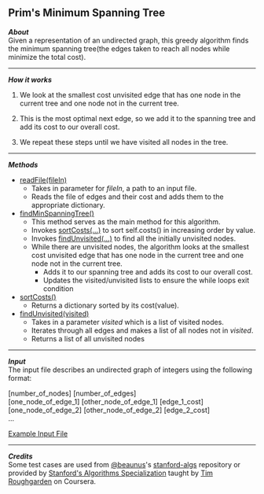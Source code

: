 ## Prim's Minimum Spanning Tree  
_**About**_  
Given a representation of an undirected graph, this greedy algorithm finds the minimum spanning tree(the edges taken to reach all nodes while minimize the total cost).  

---  

_**How it works**_  
1. We look at the smallest cost unvisited edge that has one node in the current tree and one node not in the current tree.  

1. This is the most optimal next edge, so we add it to the spanning tree and add its cost to our overall cost.  

1. We repeat these steps until we have visited all nodes in the tree. 

---  

_**Methods**_   
- [readFile(fileIn)]( https://github.com/keshprad/Algorithms/blob/7d9f160c63f6bbed509327dc18d49ff418017948/PrimMinSpanningTree/PrimAlg.py#L6 )  
    - Takes in parameter for _fileIn_, a path to an input file.  
    - Reads the file of edges and their cost and adds them to the appropriate dictionary.  
- [findMinSpanningTree()]( https://github.com/keshprad/Algorithms/blob/7d9f160c63f6bbed509327dc18d49ff418017948/PrimMinSpanningTree/PrimAlg.py#L23 )  
    - This method serves as the main method for this algorithm.  
    - Invokes [sortCosts(...)]( https://github.com/keshprad/Algorithms/blob/7d9f160c63f6bbed509327dc18d49ff418017948/PrimMinSpanningTree/PrimAlg.py#L48 ) to sort self.costs() in increasing order by value.  
    - Invokes [findUnvisited(...)]( https://github.com/keshprad/Algorithms/blob/ae25d2ee685dbacb71566dac2db6f1a346456e3b/QuickSort/Comparisons.py#L45 ) to find all the initially unvisited nodes.  
    - While there are unvisited nodes, the algorithm looks at the smallest cost unvisited edge that has one node in the current tree and one node not in the current tree.  
        - Adds it to our spanning tree and adds its cost to our overall cost.  
        - Updates the visited/unvisited lists to ensure the while loops exit condition
- [sortCosts()]( https://github.com/keshprad/Algorithms/blob/7d9f160c63f6bbed509327dc18d49ff418017948/PrimMinSpanningTree/PrimAlg.py#L48 )  
    - Returns a dictionary sorted by its cost(value).  
- [findUnvisited(visited)]( https://github.com/keshprad/Algorithms/blob/ae25d2ee685dbacb71566dac2db6f1a346456e3b/QuickSort/Comparisons.py#L45 )  
    - Takes in a parameter _visited_ which is a list of visited nodes.  
    - Iterates through all edges and makes a list of all nodes not in _visited_.
    - Returns a list of all unvisited nodes

---  

_**Input**_  
The input file describes an undirected graph of integers using the following format:  

\[number_of_nodes\] \[number_of_edges\]  
\[one_node_of_edge_1\] \[other_node_of_edge_1\] \[edge_1_cost\]  
\[one_node_of_edge_2\] \[other_node_of_edge_2\] \[edge_2_cost\]  
...  

[Example Input File]( https://github.com/keshprad/Algorithms/blob/7d9f160c63f6bbed509327dc18d49ff418017948/PrimMinSpanningTree/testCases/test1.txt )  

---    

_**Credits**_  
Some test cases are used from [@beaunus]( https://github.com/beaunus )'s [stanford-algs]( https://github.com/beaunus/stanford-algs ) repository or provided by [Stanford's Algorithms Specialization]( https://www.coursera.org/specializations/algorithms ) taught by [Tim Roughgarden]( https://www.linkedin.com/in/tim-roughgarden-1a594855 ) on Coursera.  
